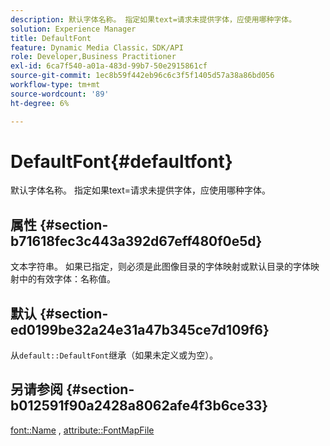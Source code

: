 ```yaml
---
description: 默认字体名称。 指定如果text=请求未提供字体，应使用哪种字体。
solution: Experience Manager
title: DefaultFont
feature: Dynamic Media Classic，SDK/API
role: Developer,Business Practitioner
exl-id: 6ca7f540-a01a-483d-99b7-50e2915861cf
source-git-commit: 1ec8b59f442eb96c6c3f5f1405d57a38a86bd056
workflow-type: tm+mt
source-wordcount: '89'
ht-degree: 6%

---
```


# DefaultFont{#defaultfont}

默认字体名称。 指定如果text=请求未提供字体，应使用哪种字体。

## 属性 {#section-b71618fec3c443a392d67eff480f0e5d}

文本字符串。 如果已指定，则必须是此图像目录的字体映射或默认目录的字体映射中的有效字体：名称值。

## 默认 {#section-ed0199be32a24e31a47b345ce7d109f6}

从`default::DefaultFont`继承（如果未定义或为空）。

## 另请参阅 {#section-b012591f90a2428a8062afe4f3b6ce33}

[font::Name](../../../../../is-api/image-catalog/image-serving-api-ref/c-image-catalog-reference/c-font-map-reference/r-name-font.md#reference-c55889877dc54aabb60734dcde86ee76) ,  [attribute::FontMapFile](../../../../../is-api/image-catalog/image-serving-api-ref/c-image-catalog-reference/c-attributes-reference/r-fontmapfile.md#reference-22e077d4595b45b6a6e549b8499ecb76)

